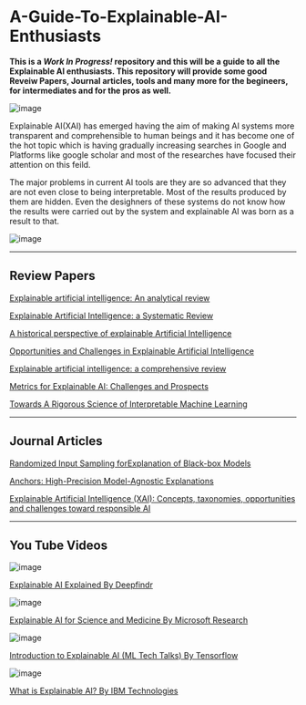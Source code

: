 # A-Guide-To-Explainable-AI-Enthusiasts

**This is a  *Work In Progress!*  repository and this will be a guide to all the Explainable AI enthusiasts. This repository will provide some good Reveiw Papers, Journal articles, tools and many more for the begineers, for intermediates and for the pros as well.**

![image](https://github.com/RushenSamodya/A-Guide-To-Explainable-AI-Enthusiasts/assets/114132773/f562bc6a-9703-49fd-9339-5ea371478df2)

Explainable AI(XAI) has emerged having the aim of making AI systems more transparent and comprehensible to human beings and it has become one of the hot topic which is having gradually increasing searches in Google and Platforms like google scholar and most of the researches have focused their attention on this feild.

The major problems in current AI tools are they are so advanced that they are not even close to being interpretable. Most of the results produced by them are hidden. Even the desighners of these systems do not know how the results were carried out by the system and explainable AI was born as a result to that.

  ![image](https://github.com/RushenSamodya/A-Guide-To-Explainable-AI-Enthusiasts/assets/114132773/3f088594-a921-4b86-ae4b-5daf24d6d7c9)


--- 

## Review Papers

[Explainable artificial intelligence: An analytical review ](https://wires.onlinelibrary.wiley.com/doi/full/10.1002/widm.1424)

[Explainable Artificial Intelligence: a Systematic Review](https://www.example.com](https://arxiv.org/pdf/2006.00093.pdf)https://arxiv.org/pdf/2006.00093.pdf)

[A historical perspective of explainable Artificial Intelligence](https://wires.onlinelibrary.wiley.com/doi/full/10.1002/widm.1391)

[Opportunities and Challenges in Explainable Artificial Intelligence](https://arxiv.org/pdf/2006.11371.pdf)

[Explainable artificial intelligence: a comprehensive review](https://link.springer.com/article/10.1007/s10462-021-10088-y)

[Metrics for Explainable AI: Challenges and Prospects](https://arxiv.org/ftp/arxiv/papers/1812/1812.04608.pdf)

[Towards A Rigorous Science of Interpretable Machine Learning](https://arxiv.org/pdf/1702.08608.pdf)

--- 

## Journal Articles

[Randomized Input Sampling forExplanation of Black-box Models](https://arxiv.org/pdf/1806.07421.pdf)

[Anchors: High-Precision Model-Agnostic Explanations](https://ojs.aaai.org/index.php/aaai/article/view/11491)

[Explainable Artificial Intelligence (XAI): Concepts, taxonomies, opportunities and challenges toward responsible AI](https://www.sciencedirect.com/science/article/pii/S1566253519308103?casa_token=4neUzV9O7lUAAAAA:dQjGSGDeMTjfQfSqRpa2dI8wiqN4iBrvcuwISBhQ3ojN4m9TheforJM_I-mLs017WOEDSptyAg85)


--- 

## You Tube Videos

![image](https://github.com/RushenSamodya/A-Guide-To-Explainable-AI-Enthusiasts/assets/114132773/8775d627-a699-47ee-bece-948d0ae18fff)

[Explainable AI Explained By Deepfindr](https://youtube.com/playlist?list=PLV8yxwGOxvvovp-j6ztxhF3QcKXT6vORU)

![image](https://github.com/RushenSamodya/A-Guide-To-Explainable-AI-Enthusiasts/assets/114132773/23875309-d685-43db-bfc3-653a5cff75be)

[Explainable AI for Science and Medicine By Microsoft Research](https://youtu.be/B-c8tIgchu0)

![image](https://github.com/RushenSamodya/A-Guide-To-Explainable-AI-Enthusiasts/assets/114132773/68cc0e37-cd80-49c8-86f5-95618d5b3643)

[Introduction to Explainable AI (ML Tech Talks) By Tensorflow](https://youtu.be/6xePkn3-LME)

![image](https://github.com/RushenSamodya/A-Guide-To-Explainable-AI-Enthusiasts/assets/114132773/03f96523-3387-47f0-9e6f-ccfd33211987)

[What is Explainable AI? By IBM Technologies](https://youtu.be/jFHPEQi55Ko)






